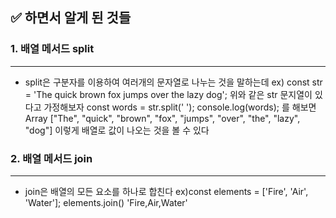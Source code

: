 ## ✅ 하면서 알게 된 것들

### 1. 배열 메서드 split

---

- split은 구분자를 이용하여 여러개의 문자열로 나누는 것을 말하는데
  ex) const str = 'The quick brown fox jumps over the lazy dog';
  위와 같은 str 문지열이 있다고 가정해보자
  const words = str.split(' ');
  console.log(words); 를 해보면
  Array ["The", "quick", "brown", "fox", "jumps", "over", "the", "lazy", "dog"]
  이렇게 배열로 값이 나오는 것을 볼 수 있다

### 2. 배열 메서드 join

---

- join은 배열의 모든 요소를 하나로 합친다
  ex)const elements = ['Fire', 'Air', 'Water'];
  elements.join()
  'Fire,Air,Water'
